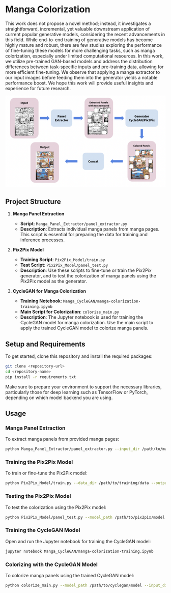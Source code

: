 # Manga Colorization

This work does not propose a novel method; instead, it investigates a straightforward, incremental, yet valuable downstream application of current popular generative models, considering the recent advancements in this field. While end-to-end training of generative models has become highly mature and robust, there are few studies exploring the performance of fine-tuning these models for more challenging tasks, such as manga colorization, especially under limited computational resources. In this work, we utilize pre-trained GAN-based models and address the distribution differences between task-specific inputs and pre-training data, allowing for more efficient fine-tuning. We observe that applying a manga extractor to our input images before feeding them into the generator yields a notable performance boost. We hope this work will provide useful insights and experience for future research.

![Manga Colorization Pipeline](Manga_Pipeline.png)

## Project Structure

1. **Manga Panel Extraction**
    - **Script**: `Manga_Panel_Extractor/panel_extractor.py`
    - **Description**: Extracts individual manga panels from manga pages. This script is essential for preparing the data for training and inference processes.

2. **Pix2Pix Model**
    - **Training Script**: `Pix2Pix_Model/train.py`
    - **Test Script**: `Pix2Pix_Model/panel_test.py`
    - **Description**: Use these scripts to fine-tune or train the Pix2Pix generator, and to test the colorization of manga panels using the Pix2Pix model as the generator.

3. **CycleGAN for Manga Colorization**
    - **Training Notebook**: `Manga_CycleGAN/manga-colorization-training.ipynb`
    - **Main Script for Colorization**: `colorize_main.py`
    - **Description**: The Jupyter notebook is used for training the CycleGAN model for manga colorization. Use the main script to apply the trained CycleGAN model to colorize manga panels.

## Setup and Requirements

To get started, clone this repository and install the required packages:

```bash
git clone <repository-url>
cd <repository-name>
pip install -r requirements.txt
```

Make sure to prepare your environment to support the necessary libraries, particularly those for deep learning such as TensorFlow or PyTorch, depending on which model backend you are using.

## Usage

### Manga Panel Extraction

To extract manga panels from provided manga pages:

```bash
python Manga_Panel_Extractor/panel_extractor.py --input_dir /path/to/manga/pages --output_dir /path/to/output/panels
```

### Training the Pix2Pix Model

To train or fine-tune the Pix2Pix model:

```bash
python Pix2Pix_Model/train.py --data_dir /path/to/training/data --output_dir /path/to/save/model
```

### Testing the Pix2Pix Model

To test the colorization using the Pix2Pix model:

```bash
python Pix2Pix_Model/panel_test.py --model_path /path/to/pix2pix/model --test_dir /path/to/test/panels
```

### Training the CycleGAN Model

Open and run the Jupyter notebook for training the CycleGAN model:

```bash
jupyter notebook Manga_CycleGAN/manga-colorization-training.ipynb
```

### Colorizing with the CycleGAN Model

To colorize manga panels using the trained CycleGAN model:

```bash
python colorize_main.py --model_path /path/to/cyclegan/model --input_dir /path/to/manga/panels --output_dir /path/to/colorized/panels
```
